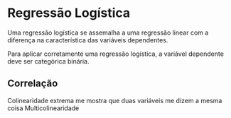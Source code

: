 # Regressão Logística

Uma regressão logística se assemalha a uma regressão linear com a diferença na característica das variáveis dependentes.

Para aplicar corretamente uma regressão logística, a variável dependente deve ser categórica binária.


## Correlação

Colinearidade extrema me mostra que duas variáveis me dizem a mesma coisa
Multicolinearidade